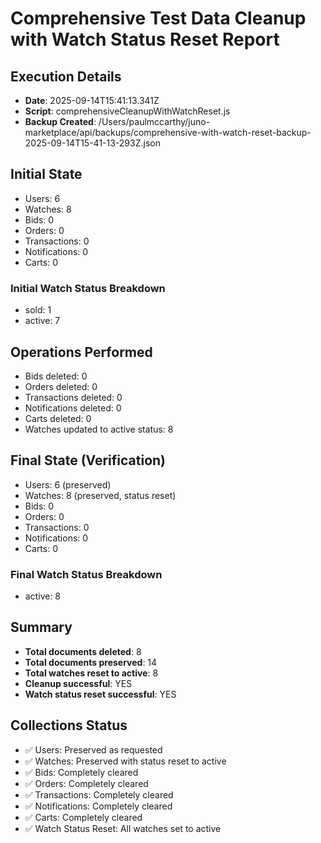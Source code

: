 # Comprehensive Test Data Cleanup with Watch Status Reset Report

## Execution Details
- **Date**: 2025-09-14T15:41:13.341Z
- **Script**: comprehensiveCleanupWithWatchReset.js
- **Backup Created**: /Users/paulmccarthy/juno-marketplace/api/backups/comprehensive-with-watch-reset-backup-2025-09-14T15-41-13-293Z.json

## Initial State
- Users: 6
- Watches: 8
- Bids: 0
- Orders: 0
- Transactions: 0
- Notifications: 0
- Carts: 0

### Initial Watch Status Breakdown
- sold: 1
- active: 7

## Operations Performed
- Bids deleted: 0
- Orders deleted: 0
- Transactions deleted: 0
- Notifications deleted: 0
- Carts deleted: 0
- Watches updated to active status: 8

## Final State (Verification)
- Users: 6 (preserved)
- Watches: 8 (preserved, status reset)
- Bids: 0
- Orders: 0
- Transactions: 0
- Notifications: 0
- Carts: 0

### Final Watch Status Breakdown
- active: 8

## Summary
- **Total documents deleted**: 8
- **Total documents preserved**: 14
- **Total watches reset to active**: 8
- **Cleanup successful**: YES
- **Watch status reset successful**: YES

## Collections Status
- ✅ Users: Preserved as requested
- ✅ Watches: Preserved with status reset to active
- ✅ Bids: Completely cleared
- ✅ Orders: Completely cleared
- ✅ Transactions: Completely cleared
- ✅ Notifications: Completely cleared
- ✅ Carts: Completely cleared
- ✅ Watch Status Reset: All watches set to active
